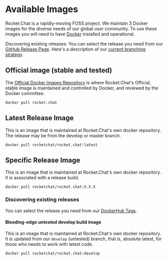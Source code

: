 # Available Images

Rocket.Chat is a rapidly-moving FOSS project. We maintain 3 Docker images for the diverse needs of our global user community. To use these images you will need to have [Docker](https://docs.docker.com/engine/installation/) installed and operational.

Discovering existing releases: You can select the release you need from our [GitHub Release Page](https://github.com/RocketChat/Rocket.Chat/releases). Here's a description of our [current branching strategy](../../../developer-guides/branches-and-releases/).

## Official image (stable and tested)

The [Official Docker Images Repository](https://docs.docker.com/docker-hub/official_repos/) is where Rocket.Chat's Official, stable image is maintained and controlled by Docker, and reviewed by the Docker committee.

```
docker pull rocket.chat
```

## Latest Release Image

This is an image that is maintained at Rocket.Chat's own docker repository. The release may be from the develop or master branch.

```
docker pull rocketchat/rocket.chat:latest
```

## Specific Release Image

This is an image that is maintained at Rocket.Chat's own docker repository. It is associated with a release build.

```
docker pull rocketchat/rocket.chat:X.X.X
```

### Discovering existing releases

You can select the release you need from our [DockerHub Tags](https://hub.docker.com/r/rocketchat/rocket.chat/tags/).

#### Bleeding-edge untested develop build image

This is an image that is maintained at Rocket.Chat's own docker repository. It is updated from our `develop` (untested) branch, that is, absolute latest, for those who needs to work with latest code.

```
docker pull rocketchat/rocket.chat:develop
```
